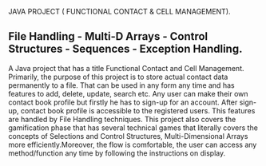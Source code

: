 JAVA PROJECT ( FUNCTIONAL CONTACT & CELL MANAGEMENT). 

File Handling - Multi-D Arrays - Control Structures - Sequences - Exception Handling.
----------------------------------------------------------------
A Java project that has a title Functional Contact and Cell Management. Primarily, 
the purpose of this project is to store actual contact data permanently to a file.
That can be used in any form any time and has features to add, delete, update, search etc.
Any user can make their own contact book profile but firstly he has to sign-up for an account. 
After sign-up, contact book profile is accessible to the registered users. 
This features are handled by File Handling techniques. This project also covers the gamification phase 
that has several technical games that literally covers the concepts of Selections and Control Structures, 
Multi-Dimensional Arrays more efficiently.Moreover, the flow is comfortable, the user can access any 
method/function any time by following the instructions on display.
